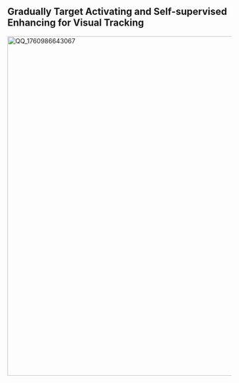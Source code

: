 ## Gradually Target Activating and Self-supervised Enhancing for Visual Tracking
<img width="1115" height="763" alt="QQ_1760986643067" src="https://github.com/user-attachments/assets/efc8c7ad-c2ea-4251-9fee-29466ca63b45" />









